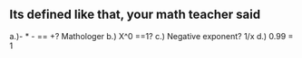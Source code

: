 ## Its defined like that, your math teacher said

a.)- * - == +? Mathologer
b.) X^0 ==1?
c.) Negative exponent? 1/x
d.) 0.99 = 1
